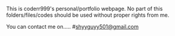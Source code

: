 This is coderr999's personal/portfolio webpage.
No part of this folders/files/codes should be used without proper rights from me.

You can contact me on.....
#shyyguyy501@gmail.com